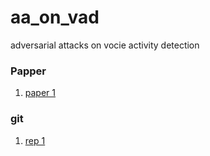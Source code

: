 # aa_on_vad
adversarial attacks on vocie activity detection


### Papper

1. [paper 1](https://arxiv.org/pdf/2103.03529v1)


### git

1. [rep 1](github.com/NickWilkinson37/voxseg)
